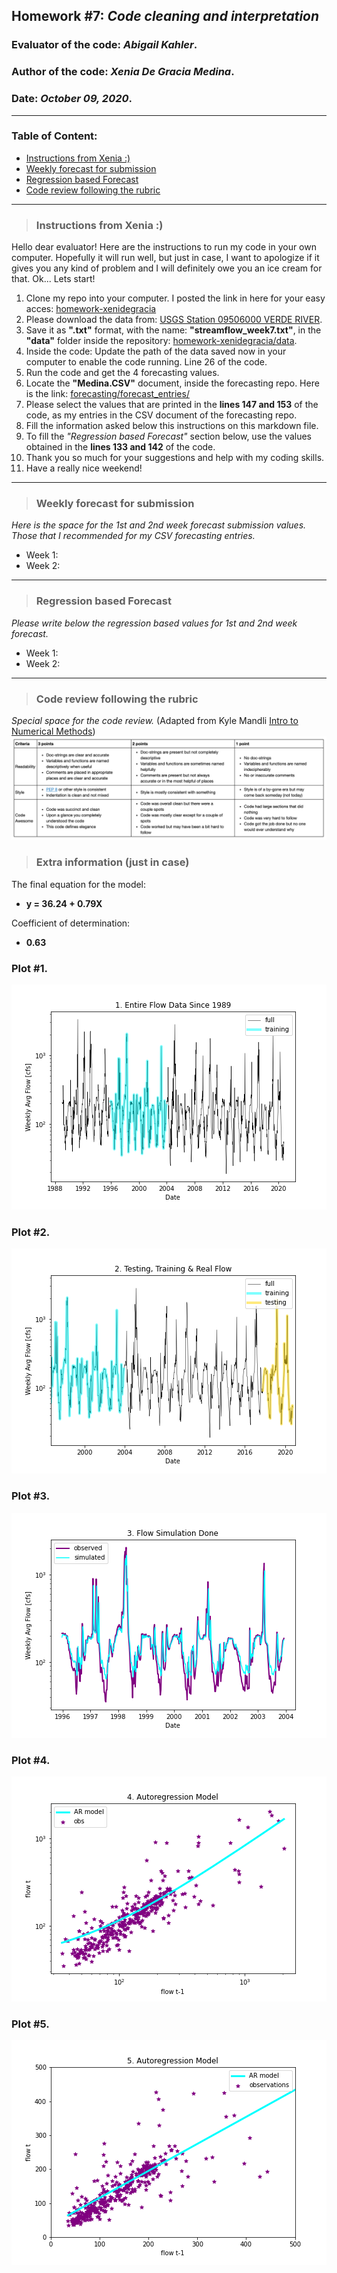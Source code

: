 ## Homework #7: *Code cleaning and interpretation*
### Evaluator of the code:  *Abigail Kahler*.
### Author of the code:  *Xenia De Gracia Medina*.
### Date: *October 09, 2020*.

---
### Table of Content:
- [ Instructions from Xenia :)](#instructions)
- [ Weekly forecast for submission](#weekly)
- [ Regression based Forecast](#regression)
- [ Code review following the rubric](#review)

---
<a name="instructions"></a>
>### **Instructions from Xenia :)**
Hello dear evaluator! Here are the instructions to run my code in your own computer. Hopefully it will run well, but just in case, I want to apologize if it gives you any kind of problem and I will definitely owe you an ice cream for that.
Ok... Lets start!
1. Clone my repo into your computer. I posted the link in here for your easy acces: [homework-xenidegracia](https://github.com/HAS-Tools-Fall2020/homework-xenidegracia)
2. Please download the data from: [USGS Station 09506000 VERDE RIVER](https://waterdata.usgs.gov/nwis/dv?referred_module=sw&site_no=09506000).
3. Save it as **".txt"** format, with the name: **"streamflow_week7.txt"**, in the **"data"** folder inside the repository: [homework-xenidegracia/data](https://github.com/HAS-Tools-Fall2020/homework-xenidegracia/tree/master/data).
4. Inside the code: Update the path of the data saved now in your computer to enable the code running. Line 26 of the code.
5. Run the code and get the 4 forecasting values.
6. Locate the **"Medina.CSV"** document, inside the forecasting repo. Here is the link: [forecasting/forecast_entries/](https://github.com/HAS-Tools-Fall2020/forecasting/blob/master/forecast_entries/medina.csv)
7. Please select the values that are printed in the **lines 147 and 153** of the code, as my entries in the CSV document of the forecasting repo.
8. Fill the information asked below this instructions on this markdown file.
9. To fill the *"Regression based Forecast"* section below, use the values obtained in the **lines 133 and 142** of the code.
10. Thank you so much for your suggestions and help with my coding skills.
11. Have a really nice weekend!


---
<a name="weekly"></a>
>### **Weekly forecast for submission**
*Here is the space for the 1st and 2nd week forecast submission values. Those that I recommended for my CSV forecasting entries.*

- Week 1:
- Week 2:




---
<a name="regression"></a>
>### **Regression based Forecast**
*Please write below the regression based values for 1st and 2nd week forecast.*

- Week 1:
- Week 2:



---
<a name="review"></a>
>### **Code review following the rubric**
*Special space for the code review.*
(Adapted from Kyle Mandli [Intro to Numerical Methods](https://github.com/mandli/intro-numerical-methods))
![](assets/ReadMe-ff0ecab3.png)


>### **Extra information (just in case)**
The final equation for the model:
  - **y = 36.24 + 0.79X**

Coefficient of determination:
  - **0.63**

### **Plot #1.**
![](assets/ReadMe-d054d66c.png)

### **Plot #2.**
![](assets/ReadMe-28291ce1.png)

### **Plot #3.**
![](assets/ReadMe-36891864.png)

### **Plot #4.**
![](assets/ReadMe-8525de0f.png)

### **Plot #5.**
![](assets/ReadMe-25cf19df.png)
